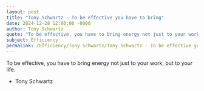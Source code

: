 ```yaml
---
layout: post
title: "Tony Schwartz - To be effective you have to bring"
date: 2024-12-28 12:00:00 -0000
author: Tony Schwartz
quote: "To be effective, you have to bring energy not just to your work, but to your life."
subject: Efficiency
permalink: /Efficiency/Tony Schwartz/Tony Schwartz - To be effective you have to bring
---
```


To be effective, you have to bring energy not just to your work, but to your life.

- Tony Schwartz
